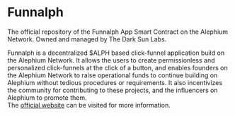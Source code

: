 # Funnalph

The official repository of the Funnalph App Smart Contract on the Alephium Network. Owned and managed by The Dark Sun Labs.

Funnalph is a decentralized $ALPH based click-funnel application build on the Alephium Network. It allows the users to create permissionless and personalized click-funnels at the click of a button, and enables founders on the Alephium Network to raise operational funds to continue building on Alephium without tedious procedures or requirements. It also incentivizes the community for contributing to these projects, and the influencers on Alephium to promote them.  
The [official website](https://funnalph.netlify.app/) can be visited for more information.
